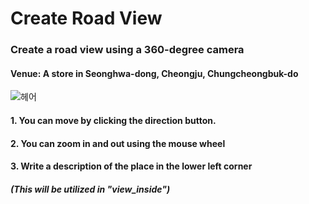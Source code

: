 # Create Road View
### Create a road view using a 360-degree camera
#### Venue: A store in Seonghwa-dong, Cheongju, Chungcheongbuk-do

![헤어](https://user-images.githubusercontent.com/62427558/138872836-efdb6a81-3b89-4021-b8d0-f21f06196853.png)

#### 1. You can move by clicking the direction button.
#### 2. You can zoom in and out using the mouse wheel
#### 3. Write a description of the place in the lower left corner

##### (This will be utilized in "view_inside")
